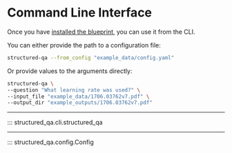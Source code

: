 # Command Line Interface

Once you have [installed the blueprint](./getting-started.md), you can use it from the CLI.

You can either provide the path to a configuration file:

```bash
structured-qa --from_config "example_data/config.yaml"
```

Or provide values to the arguments directly:


```bash
structured-qa \
--question "What learning rate was used?" \
--input_file "example_data/1706.03762v7.pdf" \
--output_dir "example_outputs/1706.03762v7.pdf"
```

---

::: structured_qa.cli.structured_qa

---

::: structured_qa.config.Config
